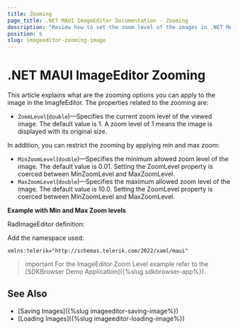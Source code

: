 ```yaml
---
title: Zooming
page_title: .NET MAUI ImageEditor Documentation - Zooming
description: "Review how to set the zoom level of the images in .NET MAUI ImageEditor control."
position: 6
slug: imageeditor-zooming-image
---
```


# .NET MAUI ImageEditor Zooming

This article explains what are the zooming options you can apply to the image in the ImagfeEditor. The properties related to the zooming are:

* `ZoomLevel`(`double`)&mdash;Specifies the current zoom level of the viewed image. The default value is 1. A zoom level of 1 means the image is displayed with its original size. 

In addition, you can restrict the zooming by applying min and max zoom: 

* `MinZoomLevel`(`double`)&mdash;Specifies the minimum allowed zoom level of the image. The default value is 0.01. Setting the ZoomLevel property is coerced between MinZoomLevel and MaxZoomLevel.
* `MaxZoomLevel`(`double`)&mdash;Specifies the maximum allowed zoom level of the image. The default value is 10.0. Setting the ZoomLevel property is coerced between MinZoomLevel and MaxZoomLevel.


**Example with Min and Max Zoom levels**

RadImageEditor definition:

<snippet id='imageeditor-zoom-level'/>

Add the namespace used:

```XAML
xmlns:telerik="http://schemas.telerik.com/2022/xaml/maui"
```

 >important For the ImageEditor Zoom Level example refer to the [SDKBrowser Demo Application]({%slug sdkbrowser-app%}).

## See Also

- [Saving Images]({%slug imageeditor-saving-image%})
- [Loading Images]({%slug imageeditor-loading-image%})